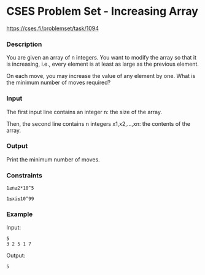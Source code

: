 # CSES Problem Set - Increasing Array

https://cses.fi/problemset/task/1094

### Description
You are given an array of n integers. You want to modify the array so that it is increasing, i.e., every element is at least as large as the previous element.

On each move, you may increase the value of any element by one. What is the minimum number of moves required?

### Input

The first input line contains an integer n: the size of the array.

Then, the second line contains n integers x1,x2,…,xn: the contents of the array.

### Output

Print the minimum number of moves.

### Constraints

`1≤n≤2*10^5`

`1≤xi≤10^99`

### Example

Input:

```
5
3 2 5 1 7
```

Output:
```
5
```
